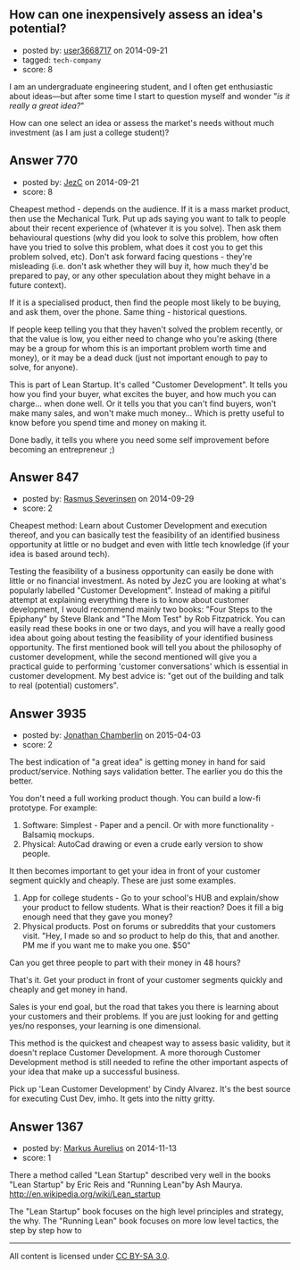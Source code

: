 ## How can one inexpensively assess an idea's potential?

- posted by: [user3668717](https://stackexchange.com/users/4513127/user3668717) on 2014-09-21
- tagged: `tech-company`
- score: 8

I am an undergraduate engineering student, and I often get enthusiastic about ideas&mdash;but after some time I start to question myself and wonder "*is it really a great idea?*"

How can one select an idea or assess the market's needs without much investment (as I am just a college student)?


## Answer 770

- posted by: [JezC](https://stackexchange.com/users/87431/jezc) on 2014-09-21
- score: 8

Cheapest method - depends on the audience. If it is a mass market product, then use the Mechanical Turk. Put up ads saying you want to talk to people about their recent experience of (whatever it is you solve). Then ask them behavioural questions (why did you look to solve this problem, how often have you tried to solve this problem, what does it cost you to get this problem solved, etc). Don't ask forward facing questions - they're misleading (i.e. don't ask whether they will buy it, how much they'd be prepared to pay, or any other speculation about they might behave in a future context). 

If it is a specialised product, then find the people most likely to be buying, and ask them, over the phone. Same thing - historical questions.

If people keep telling you that they haven't solved the problem recently, or that the value is low, you either need to change who you're asking (there may be a group for whom this is an important problem worth time and money), or it may be a dead duck (just not important enough to pay to solve, for anyone).

This is part of Lean Startup. It's called "Customer Development". It tells you how you find your buyer, what excites the buyer, and how much you can charge... when done well. Or it tells you that you can't find buyers, won't make many sales, and won't make much money... Which is pretty useful to know before you spend time and money on making it.

Done badly, it tells you where you need some self improvement before becoming an entrepreneur ;)


## Answer 847

- posted by: [Rasmus Severinsen](https://stackexchange.com/users/5103633/rasmus-severinsen) on 2014-09-29
- score: 2

Cheapest method: Learn about Customer Development and execution thereof, and you can basically test the feasibility of an identified business opportunity at little or no budget and even with little tech knowledge (if your idea is based around tech).

Testing the feasibility of a business opportunity can easily be done with little or no financial investment. As noted by JezC you are looking at what's popularly labelled "Customer Development". Instead of making a pitiful attempt at explaining everything there is to know about customer development, I would recommend mainly two books: "Four Steps to the Epiphany" by Steve Blank and "The Mom Test" by Rob Fitzpatrick. You can easily read these books in one or two days, and you will have a really good idea about going about testing the feasibility of your identified business opportunity. The first mentioned book will tell you about the philosophy of customer development, while the second mentioned will give you a practical guide to performing 'customer conversations' which is essential in customer development. My best advice is: "get out of the building and talk to real (potential) customers".


## Answer 3935

- posted by: [Jonathan Chamberlin](https://stackexchange.com/users/6064066/jonathan-chamberlin) on 2015-04-03
- score: 2

The best indication of "a great idea" is getting money in hand for said product/service. Nothing says validation better. The earlier you do this the better.

You don't need a full working product though. You can build a low-fi prototype. For example:

 1. Software: Simplest - Paper and a pencil. Or with more functionality - Balsamiq mockups.
 2. Physical: AutoCad drawing or even a crude early version to show people.   

It then becomes important to get your idea in front of your customer segment quickly and cheaply. These are just some examples.

 1. App for college students - Go to your school's HUB and explain/show your product to fellow students. What is their reaction? Does it fill a big enough need that they gave you money?
 2. Physical products. Post on forums or subreddits that your customers visit. "Hey, I made so and so product to help do this, that and another. PM me if you want me to make you one. $50"

Can you get three people to part with their money in 48 hours?

That's it. Get your product in front of your customer segments quickly and cheaply and get money in hand.  

Sales is your end goal, but the road that takes you there is learning about your customers and their problems. If you are just looking for and getting yes/no responses, your learning is one dimensional. 

This method is the quickest and cheapest way to assess basic validity, but it doesn't replace Customer Development. A more thorough Customer Development method is still needed to refine the other important aspects of your idea that make up a successful business. 

Pick up 'Lean Customer Development' by Cindy Alvarez. It's the best source for executing Cust Dev, imho. It gets into the nitty gritty.  


  


## Answer 1367

- posted by: [Markus Aurelius](https://stackexchange.com/users/208476/markus-aurelius) on 2014-11-13
- score: 1

There a method called "Lean Startup" described very well in the books "Lean Startup" by Eric Reis and "Running Lean"by Ash Maurya.
http://en.wikipedia.org/wiki/Lean_startup

The "Lean Startup" book focuses on the high level principles and strategy, the why.
The "Running Lean" book focuses on more low level tactics, the step by step how to



---

All content is licensed under [CC BY-SA 3.0](https://creativecommons.org/licenses/by-sa/3.0/).
